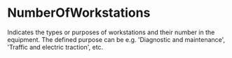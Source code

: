NumberOfWorkstations
====================

Indicates the types or purposes of workstations and their number in the equipment. The defined purpose can be e.g. 'Diagnostic and maintenance', 'Traffic and electric traction', etc.
